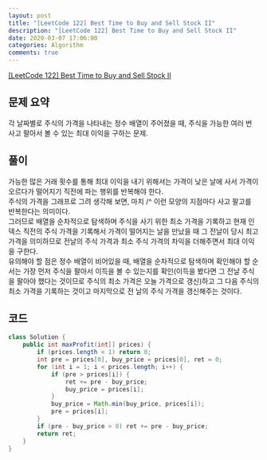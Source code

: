 ```yaml
---
layout: post
title: "[LeetCode 122] Best Time to Buy and Sell Stock II"
description: "[LeetCode 122] Best Time to Buy and Sell Stock II"
date: 2020-03-07 17:06:00
categories: Algorithm
comments: true
---
```

[[LeetCode 122] Best Time to Buy and Sell Stock II](https://leetcode.com/problems/best-time-to-buy-and-sell-stock-ii/)

## 문제 요약

각 날짜별로 주식의 가격을 나타내는 정수 배열이 주어졌을 때, 주식을 가능한 여러 번 사고 팔아서 볼 수 있는 최대 이익을 구하는 문제.

## 풀이

가능한 많은 거래 횟수를 통해 최대 이익을 내기 위해서는 가격이 낮은 날에 사서 가격이 오르다가 떨어지기 직전에 파는 행위를 반복해야 한다.  
주식의 가격을 그래프로 그려 생각해 보면, 마치 /^ 이런 모양의 지점마다 사고 팔고를 반복한다는 의미이다.  
그러므로 배열을 순차적으로 탐색하며 주식을 사기 위한 최소 가격을 기록하고 현재 인덱스 직전의 주식 가격을 기록해서 가격이 떨어지는 날을 만났을 때 그 전날이 당시 최고 가격을 의미하므로 전날의 주식 가격과 최소 주식 가격의 차익을 더해주면서 최대 이익을 구한다.  
유의해야 할 점은 정수 배열이 비어있을 때, 배열을 순차적으로 탐색하며 확인해야 할 순서는 가장 먼저 주식을 팔아서 이득을 볼 수 있는지를 확인(이득을 봤다면 그 전날 주식을 팔아야 했다는 것이므로 주식의 최소 가격은 오늘 가격으로 갱신)하고 그 다음 주식의 최소 가격을 기록하는 것이고 마지막으로 전 날의 주식 가격을 갱신해주는 것이다.

## 코드

```Java
class Solution {
    public int maxProfit(int[] prices) {
        if (prices.length < 1) return 0;
        int pre = prices[0], buy_price = prices[0], ret = 0;
        for (int i = 1; i < prices.length; i++) {
            if (pre > prices[i]) {
                ret += pre - buy_price;
                buy_price = prices[i];
            }
            buy_price = Math.min(buy_price, prices[i]);
            pre = prices[i];
        }
        if (pre - buy_price > 0) ret += pre - buy_price;
        return ret;
    }
}
```
